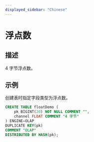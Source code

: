 ```yaml
---
displayed_sidebar: "Chinese"
---
```


# 浮点数

## 描述

4 字节浮点数。

## 示例

创建表时指定字段类型为浮点数。

```sql
CREATE TABLE floatDemo (
    pk BIGINT(20) NOT NULL COMMENT "",
    channel FLOAT COMMENT "4 字节"
) ENGINE=OLAP 
DUPLICATE KEY(pk)
COMMENT "OLAP"
DISTRIBUTED BY HASH(pk);
```